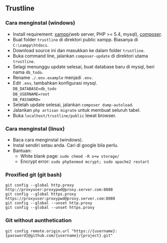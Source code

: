## Trustline

### Cara menginstal (windows)
 - Install requirement: [xampp](https://www.apachefriends.org/download.html)(web server, PHP >= 5.4, mysql), [composer](https://getcomposer.org/download).
 - Buat folder `trustline` di direktori public xampp. Biasanya di `C:\xampp\htdocs`.
 - Download source ini dan masukkan ke dalam folder `trustline`.
 - Buka command line, jalankan `composer-update` di direktori utama `trustline`.
 - Selagi menunggu update selesai, buat database baru di mysql, beri nama `db_todo`.
 - Rename `./.env.example` menjadi `.env`.
 - Edit `.env`, tambahkan konfigurasi mysql.  
      `DB_DATABASE=db_todo`  
      `DB_USERNAME=root`  
      `DB_PASSWORD=`  
 - Setelah update selesai, jalankan `composer dump-autoload`.
 - Jalankan `php artisan migrate` untuk membuat seluruh tabel.
 - Buka `localhost/trustline/public` lewat browser.

### Cara menginstal (linux)
 - Baca cara menginstal (windows).
 - Instal sendiri setau anda. Cari di google bila perlu.
 - Bantuan:
   - White blank page: `sudo chmod -R o+w storage/`
   - Encrypt error: `sudo php5enmod mcrypt; sudo apache2 restart`

### Proxified git (git bash)
   ``git config --global http.proxy http://proxyuser:proxypwd@proxy.server.com:8080``  
   ``git config --global https.proxy https://proxyuser:proxypwd@proxy.server.com:8080``  
   ``git config --global --unset http.proxy``  
   ``git config --global --unset https.proxy``  

### Git without aunthetication
`git config remote.origin.url "https://{username}:{password}@github.com/{username}/{project}.git"`
